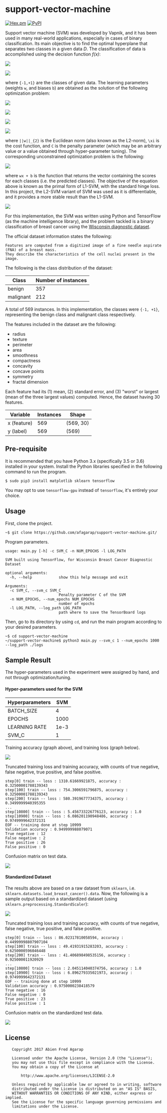 support-vector-machine
==

[![Hex.pm](https://img.shields.io/hexpm/l/plug.svg)]()
[![PyPI](https://img.shields.io/pypi/pyversions/Django.svg)]()

Support vector machine (SVM) was developed by Vapnik, and it has been used in many real-world applications, especially in cases of binary classification.
Its main objective is to find the optimal hyperplane that separates two classes in a given data _D_. The classification of data is accomplished using the decision function _f(x)_:

![](figure/input.png)

![](figure/decision_function.png)

where `{-1,+1}` are the classes of given data. The learning parameters (weights `w`, and biases `b`) are obtained as the solution of the following optimization problem:

![](figure/constrained-svm.png)

![](figure/euclidean-norm.png)

![](figure/constraint-1.png)

![](figure/constraint-2.png)

where `||w||_{2}` is the Euclidean norm (also known as the L2-norm), `\xi` is the cost function, and `C` is the penalty parameter (which may be an arbitrary value or a value obtained through hyper-parameter tuning). The corresponding unconstrained optimization problem is the following:

![](figure/l1-svm.png)

where `wx + b` is the function that returns the vector containing the scores for each classes (i.e. the predicted classes). The objective of the equation above is known as the primal form of L1-SVM, with the standard hinge loss. In this project, the L2-SVM variant of SVM was used as it is differentiable, and it provides a more stable result than the L1-SVM.

![](figure/l2-svm.png)

For this implementation, the SVM was written using Python and TensorFlow (as the machine intelligence library), and the problem tackled is a binary classification of breast cancer using the [Wisconsin diagnostic dataset](https://archive.ics.uci.edu/ml/datasets/Breast+Cancer+Wisconsin+(Diagnostic)).

The official dataset information states the following:

```
Features are computed from a digitized image of a fine needle aspirate (FNA) of a breast mass.
They describe the characteristics of the cell nuclei present in the image.
```

The following is the class distribution of the dataset:

|Class|Number of instances|
|-----|-------------------|
|benign|357|
|malignant|212|

A total of 569 instances. In this implementation, the classes were `{-1, +1}`, representing the benign class and malignant class respectively.

The features included in the dataset are the following:

* radius
* texture
* perimeter
* area
* smoothness
* compactness
* concavity
* concave points
* symmetry
* fractal dimension

Each feature had its (1) mean, (2) standard error, and (3) "worst" or largest (mean of the three largest values) computed. Hence, the dataset having 30 features.

|Variable|Instances|Shape|
|--------|---------|-----|
|x (feature)|569|(569, 30)|
|y (label)|569|(569)|

## Pre-requisite

It is recommended that you have Python 3.x (specifically 3.5 or 3.6) installed in your system. Install the Python libraries specified in the following command to run the program.

```buildoutcfg
$ sudo pip3 install matplotlib sklearn tensorflow
```

You may opt to use `tensorflow-gpu` instead of `tensorflow`, it's entirely your choice.

## Usage

First, clone the project.
```
~$ git clone https://github.com/afagarap/support-vector-machine.git/
```

Program parameters.

```buildoutcfg
usage: main.py [-h] -c SVM_C -n NUM_EPOCHS -l LOG_PATH

SVM built using TensorFlow, for Wisconsin Breast Cancer Diagnostic Dataset

optional arguments:
  -h, --help            show this help message and exit

Arguments:
  -c SVM_C, --svm_c SVM_C
                        Penalty parameter C of the SVM
  -n NUM_EPOCHS, --num_epochs NUM_EPOCHS
                        number of epochs
  -l LOG_PATH, --log_path LOG_PATH
                        path where to save the TensorBoard logs
```

Then, go to its directory by using `cd`, and run the main program according to your desired parameters.
```
~$ cd support-vector-machine
~/support-vector-machine$ python3 main.py --svm_c 1 --num_epochs 1000 --log_path ./logs
```

## Sample Result

The hyper-parameters used in the experiment were assigned by hand, and not through optimization/tuning.

#### Hyper-parameters used for the SVM
|Hyperparameters|SVM|
|--------------|------|
|BATCH_SIZE|4
|EPOCHS|1000|
|LEARNING RATE|1e-3|
|SVM_C|1|


Training accuracy (graph above), and training loss (graph below).

![](figure/loss_and_accuracy.png)

Truncated training loss and training accuracy, with counts of true negative, false negative, true positive, and false positive.

```
step[0] train -- loss : 1310.61669921875, accuracy : 0.32500001788139343
step[100] train -- loss : 754.3006591796875, accuracy : 0.32500001788139343
step[200] train -- loss : 580.3919677734375, accuracy : 0.3499999940395355
...
step[10800] train -- loss : 5.456733226776123, accuracy : 1.0
step[10900] train -- loss : 6.086201190948486, accuracy : 0.9749999642372131
EOF -- training done at step 10999
Validation accuracy : 0.949999988079071
True negative : 12
False negative : 2
True positive : 26
False positive : 0
```

Confusion matrix on test data.

![](figure/confusion_matrix.png)


#### Standardized Dataset
The results above are based on a raw dataset from `sklearn`, i.e. `sklearn.datasets.load_breast_cancer().data`. Now, the following is a sample output based on a standardized dataset (using `sklearn.preprocessing.StandardScaler`):

![](figure/loss_and_accuracy_based_on_standardized_data.png)

Truncated training loss and training accuracy, with counts of true negative, false negative, true positive, and false positive.

```buildoutcfg
step[0] train -- loss : 86.02317810058594, accuracy : 0.44999998807907104
step[100] train -- loss : 49.41931915283203, accuracy : 0.6250000596046448
step[200] train -- loss : 41.406898498535156, accuracy : 0.925000011920929
...
step[10800] train -- loss : 2.045114040374756, accuracy : 1.0
step[10900] train -- loss : 6.896279335021973, accuracy : 0.9749999642372131
EOF -- training done at step 10999
Validation accuracy : 0.9750000238418579
True negative : 16
False negative : 0
True positive : 23
False positive : 1
```

Confusion matrix on the standardized test data.

![](figure/confusion_matrix_based_on_standardized_data.png)

## License

```buildoutcfg
   Copyright 2017 Abien Fred Agarap

   Licensed under the Apache License, Version 2.0 (the "License");
   you may not use this file except in compliance with the License.
   You may obtain a copy of the License at

       http://www.apache.org/licenses/LICENSE-2.0

   Unless required by applicable law or agreed to in writing, software
   distributed under the License is distributed on an "AS IS" BASIS,
   WITHOUT WARRANTIES OR CONDITIONS OF ANY KIND, either express or implied.
   See the License for the specific language governing permissions and
   limitations under the License.

```